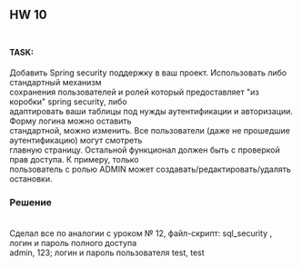 ## HW 10 <br><br>
#### TASK:  <br>
Добавить Spring security поддержку в ваш проект. Использовать либо стандартный механизм <br>
сохранения пользователей и ролей который предоставляет "из коробки" spring security, либо <br>
адаптировать ваши таблицы под нужды аутентификации и авторизации. Форму логина можно оставить<br>
стандартной, можно изменить. Все пользователи (даже не прошедшие аутентификацию) могут смотреть <br>
главную страницу. Остальной функционал должен быть с проверкой прав доступа. К примеру, только <br>
пользователь с ролью ADMIN может создавать/редактировать/удалять остановки.



### Решение <br><br>
Сделал все по аналогии с уроком № 12, файл-скрипт: sql_security , логин и пароль полного доступа <br>
admin,  123;  логин и пароль пользователя  test, test